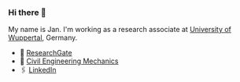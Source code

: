 ### Hi there 👋

My name is Jan.
I'm working as a research associate at [University of Wuppertal][buw], Germany.

- 📝 [ResearchGate][rg]
- 🏢 [Civil Engineering Mechanics][cem]
- 🖇 [LinkedIn][li]


<!-- Links -->

[buw]: https://www.uni-wuppertal.de/en/
[rg]: https://www.researchgate.net/profile/Jan-Pfeifer-3
[cem]: https://baumechanik.uni-wuppertal.de/en/team/team-pfeifer-eng/
[li]: https://www.linkedin.com/
